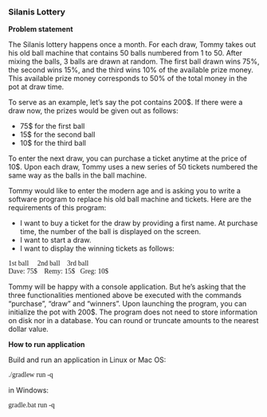 <h3>Silanis Lottery</h3>

<strong>Problem statement</strong>

The Silanis lottery happens once a month. For each draw, Tommy takes out his old ball machine 
that contains 50 balls numbered from 1 to 50. After mixing the balls, 3 balls are drawn at random.
The first ball drawn wins 75%, the second wins 15%, and the third wins 10% of the available prize money. 
This available prize money corresponds to 50% of the total money in the pot at draw time.

To serve as an example, let’s say the pot contains 200$. If there were a draw now,
the prizes would be given out as follows:

- 75$ for the first ball
- 15$ for the second ball
- 10$ for the third ball

To enter the next draw, you can purchase a ticket anytime at the price of 10$. Upon each draw,
Tommy uses a new series of 50 tickets numbered the same way as the balls in the ball machine.

Tommy would like to enter the modern age and is asking you to write a software program to replace his old ball
machine and tickets. Here are the requirements of this program:

- I want to buy a ticket for the draw by providing a first name. At purchase time, the number of the ball
  is displayed on the screen.
- I want to start a draw.
- I want to display the winning tickets as follows:

<pre style="font-family: Lucida Console">
1st ball     2nd ball    3rd ball
Dave: 75$    Remy: 15$   Greg: 10$
</pre>

Tommy will be happy with a console application. But he’s asking that the three functionalities mentioned above
be executed with the commands “purchase”, “draw” and “winners”.
Upon launching the program, you can initialize the pot with 200$. The program does not need to store information 
on disk nor in a database. You can round or truncate amounts to the nearest dollar value.

<strong>How to run application</strong>

Build and run an application
in Linux or Mac OS:
<pre style="font-family: Lucida Console">./gradlew run -q</pre>
in Windows:
<pre style="font-family: Lucida Console">gradle.bat run -q</pre>
